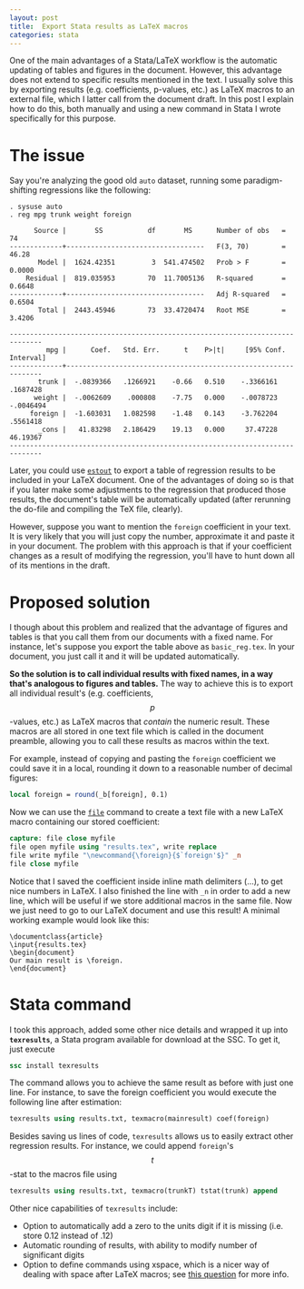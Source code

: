 ```yaml
---
layout: post
title:  Export Stata results as LaTeX macros
categories: stata
---
```


One of the main advantages of a Stata/LaTeX workflow is the automatic updating of tables and figures in the document. However, this advantage does not extend to specific results mentioned in the text. I usually solve this by exporting results (e.g. coefficients, p-values, etc.) as LaTeX macros to an external file, which I latter call from the document draft. In this post I explain how to do this, both manually and using a new command in Stata I wrote specifically for this purpose.

# The issue

Say you're analyzing the good old `auto` dataset, running some paradigm-shifting regressions like the following:

```
. sysuse auto
. reg mpg trunk weight foreign

      Source |       SS           df       MS      Number of obs   =        74
-------------+----------------------------------   F(3, 70)        =     46.28
       Model |  1624.42351         3  541.474502   Prob > F        =    0.0000
    Residual |  819.035953        70  11.7005136   R-squared       =    0.6648
-------------+----------------------------------   Adj R-squared   =    0.6504
       Total |  2443.45946        73  33.4720474   Root MSE        =    3.4206

------------------------------------------------------------------------------
         mpg |      Coef.   Std. Err.      t    P>|t|     [95% Conf. Interval]
-------------+----------------------------------------------------------------
       trunk |  -.0839366   .1266921    -0.66   0.510    -.3366161    .1687428
      weight |  -.0062609    .000808    -7.75   0.000    -.0078723   -.0046494
     foreign |  -1.603031   1.082598    -1.48   0.143    -3.762204    .5561418
       _cons |   41.83298   2.186429    19.13   0.000     37.47228    46.19367
------------------------------------------------------------------------------
```

Later, you could use [`estout`](http://repec.org/bocode/e/estout/esttab.html) to export a table of regression results to be included in your LaTeX document. One of the advantages of doing so is that if you later make some adjustments to the regression that produced those results, the document's table will be automatically updated (after rerunning the do-file and compiling the TeX file, clearly).

However, suppose you want to mention the `foreign` coefficient in your text. It is very likely that you will just copy the number, approximate it and paste it in your document. The problem with this approach is that if your coefficient changes as a result of modifying the regression, you'll have to hunt down all of its mentions in the draft.

# Proposed solution

I though about this problem and realized that the advantage of figures and tables is that you call them from our documents with a fixed name. For instance, let's suppose you export the table above as `basic_reg.tex`. In your document, you just call it and it will be updated automatically.

**So the solution is to call individual results with fixed names, in a way that's analogous to figures and tables.** The way to achieve this is to export all individual result's (e.g. coefficients, $$p$$-values, etc.) as LaTeX macros that *contain* the numeric result. These macros are all stored in one text file which is called in the document preamble, allowing you to call these results as macros within the text.

For example, instead of copying and pasting the `foreign` coefficient we could save it in a local, rounding it down to a reasonable number of decimal figures:

```stata
local foreign = round(_b[foreign], 0.1)
```

Now we can use the [`file`](http://www.stata.com/manuals14/pfile.pdf) command to create a text file with a new LaTeX macro containing our stored coefficient:

```stata
capture: file close myfile
file open myfile using "results.tex", write replace
file write myfile "\newcommand{\foreign}{$`foreign'$}" _n
file close myfile
```

Notice that I saved the coefficient inside inline math delimiters ($...$), to get nice numbers in LaTeX. I also finished the line with  `_n` in order to add a new line, which will be useful if we store additional macros in the same file.
Now we just need to go to our LaTeX document and use this result! A minimal working example would look like this:

```TeX
\documentclass{article}
\input{results.tex}
\begin{document}
Our main result is \foreign.
\end{document}
```

# Stata command

I took this approach, added some other nice details and wrapped it up into **`texresults`**, a Stata program available for download at the SSC. To get it, just execute

```stata
ssc install texresults
```

The command allows you to achieve the same result as before with just one line. For instance, to save the foreign coefficient you would execute the following line after estimation:

```stata
texresults using results.txt, texmacro(mainresult) coef(foreign)
```

Besides saving us lines of code, `texresults` allows us to easily extract other regression results. For instance, we could append `foreign`'s $$t$$-stat to the macros file using

```stata
texresults using results.txt, texmacro(trunkT) tstat(trunk) append
```

Other nice capabilities of `texresults` include:

- Option to automatically add a zero to the units digit if it is missing (i.e. store $0.12$ instead of $.12$)
- Automatic rounding of results, with ability to modify number of significant digits
- Option to define commands using xspace, which is a nicer way of dealing with space after LaTeX macros; see [this question](http://tex.stackexchange.com/questions/31091/space-after-latex-commands) for more info.
